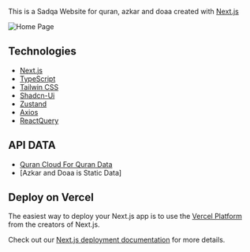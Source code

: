 This is a Sadqa Website for quran, azkar and doaa created with [Next.js](https://nextjs.org/)

![Home Page](https://iili.io/JJ8ggoJ.png)

## Technologies

- [Next.js](https://nextjs.org/)
- [TypeScript](https://www.typescriptlang.org/)
- [Tailwin CSS](https://tailwindcss.com/)
- [Shadcn-Ui](https://ui.shadcn.com/docs)
- [Zustand](https://zustand-demo.pmnd.rs/)
- [Axios](https://axios-http.com/)
- [ReactQuery](https://tanstack.com/query/latest/)

## API DATA

- [Quran Cloud For Quran Data](https://alquran.cloud/)
- [Azkar and Doaa is Static Data]

## Deploy on Vercel

The easiest way to deploy your Next.js app is to use the [Vercel Platform](https://vercel.com/new?utm_medium=default-template&filter=next.js&utm_source=create-next-app&utm_campaign=create-next-app-readme) from the creators of Next.js.

Check out our [Next.js deployment documentation](https://nextjs.org/docs/deployment) for more details.

